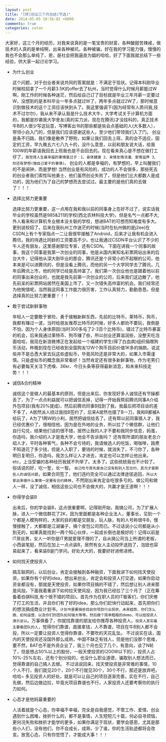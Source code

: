 ```yaml
---
layout: post
title: "[转]创业三个月总结(节选)"
date: 2014-05-05 10:56:02 +0800
comments: true
categories: zatan 
---
```

大家好，这三个月的经历，对我来说真的是一笔宝贵的财富，各种酸甜苦辣咸，做技术的人真的是单纯啊，出来各种被坑，各种被骗，好在我的学习能力强，慢慢的我也不会那么单纯了，恩，是社会把我逼良为娼的哈哈，好了下面我就总结下一些经验，供大家一起讨论学习。

- 为什么创业

    这个问题，对于创业者来说共同的答案就是：不满足于现状。记得本科刚毕业时候校招拿了一个月薪3.5K的offer去了杭州，当时觉得什么时候月薪能过W啊，刚工作的时候各种迷茫，然后给自己订了目标就是毕业三年月薪一定要过W，没想到的是本科毕业一年多点就过W了，两年多点就过2W了，那时候意识到做技术的这个工资应该快到头了。我这里强调下(因为经常有人质问我,技术不过尔尔)，我从来不承认我是什么技术大牛，大学考试关于计算机方面的，我都是抄袭我大学舍友(真的实力派，现在在腾讯)才没挂科的，真正技术牛B的人很少写这玩意，写博客出书的那些都是些会点基础的人(大多数人），带领小白入门的，但是我们应该感谢这些人，至少他们带领我们入了门。
    创业是条不归路，我们像是散养了野狗，如果让我们回去上班，真的会不适应，固定的工资，早九晚五六七八九十的，没什么意思，以前和朋友说大话，给我100W的年薪请我回去上班我也是不会回去的。现在看来真心是不想在做打工仔了，`我觉得人生最幸福的事情莫过于：1、身体健康 2、亲情友情浇灌、爱情滋养 3、你还有梦想(做自己爱干的事情)。`
    创业的人都是幸福的，有梦想的，早上叫醒我们的不是闹钟，而是梦想! 当然创业是有风险的，成功的人不会很多，那些死去的创业者我们索性叫他勇士，他们虽然创业失败了，但是他们比大都数人是成功的，因为他们为了自己的梦想而去尝试过。最主要的是他们真的去做了！！！

- 选择比努力更重要

    选择比努力更重要，这一点用在我和我以前的同事身上在好不过了，说实话我毕业的学校虽然是985&211的学校(西北农林科技大学)，但是名气一点都不大,外人看来和计算机专业根本没关联的学校，想进BAT的可想而知难度有多大。更别说校招了。后来在我杭州工作迷茫的时候(当时在杭州做的是j2ee)在CSDN上有个专家指点一二让我很早接触了Android，后来才让我有机会进入腾讯，我的待遇比同龄的工资要高不少。也让我通过CSDN平台认识了不少的牛人还有朋友，这里感谢那位专家，还有CSDN。
    下面在讲我一个同事的故事，我这个同事是我第一次创业的同事，他是从国内某知名彩票网站出来的后台大牛，记得他从深大刚毕业的那会，腾讯还是个非常小的不起眼的公司，他本来是可以进腾讯的，但是没看上腾讯，而他的另一个大学同学去了腾讯，几年后腾讯上市，他的同学已经是高帅富了。我们第一次创业他也是跟着他以前的同事出来创业的，也就是我先前第一次创业的公司，后来我们这边散了，他先前呆的彩票网站居然在美国上市了，又一次错失高帅富的机会。我们经常还为他惋惜呢，当然我这同事工作能力很厉害，工作认真努力，勤勤恳恳。但是选择真的比努力更重要！！！

- 敢于尝试新鲜事物

    年轻人一定要敢于冒险，勇于接触新鲜东西，先前的比特币，莱特币，狗币，我都有赚过一波，当时给朋友推荐比特币的时候，好多人都劝不要玩，我倒是不怕，因为个人身体原因(当时300多屯了2-3百个比特币)，错过了比特币暴富的机会，后来我通过莱特币、狗币赚了些，所以创业还算滋润些，没整天吃泡面哈哈，我现在新浪微博正在发起给一个福建的学生(得了白血病)组织捐赠狗币活动，昨晚到现在已经收到全国狗友12W个狗币目前价值1K多的捐款。说这些并不是怂恿大家去玩这些虚拟币，毕竟风险还是非常大的，如果入市需谨慎。只是虚拟币的概念我非常看好！当然肯定还有很多新鲜事物，作为宅男们有必要每天关注下虎嗅、36kr、今日头条等获得最新消息，和未来科技走势！！！

- 诚信&合约精神

    诚信这个是做人的最基本的原则，但是出来后，你发现好多人诚信还有节操都丢了，为了一点点利益就可以把诚信丢掉，记得一开始我帮前腾讯同事A介绍外包项目(我有20%提成)，然后前腾讯同事B找到了我，我最后把项目谈的差不多了，A居然派人绕过我找B签约了，后来A居然也摆了B一刀，我和B都被A给玩了，A为了1两W的小利，居然把诚信给丢了。还有帮以前同事猎人才，我已经优惠价了，很相信他，因为是在外地的业务，所以拉了个微信群，让他们自行勾兑，结果他们谈的很不错，居然让我的人才不要和我同步信息，妈蛋，你造吗，我介绍的人才是我大学，他会不告诉我吗？
    还有帮所谓的朋友老总介绍人才，平时各种客气，各种不会亏待的，我请候选人的吃饭，喝咖啡，路费不知道花了多少钱，但是人入职了，要钱的时候，就消失了，不刁你了，各种明日复明日，你造吗，我怎么样让人才进去，肯定也可以怎样让他出来。etc，上当受骗的各种经历我就不列举了。太多了。这些统统我也不计较了。俗话说的好，吃一堑，长一智。
    `自己吃亏首先是自己没有和别人签合约，其次才是那些人的诚信问题`，如果合同签了，他们违约完全可以通过法律途径追回，`所以大家出来做什么事情一定要有合约精神`，不然刚出来肯定会吃很多亏的。做公司和做人一样，没了诚信，相信这些公司也不会做大的，共赢才是王道啊！！！

- 你得学会装B

    出来后，你的学会装B，这点很重要啊，记得刚开始，我搞公司，为了扩展人脉，进入一个微信群花了2K，因为里面都是各种企业法人，董事长，见到一个个都是人模狗样的，大家的目的都是交朋友，玩人脉，有的人号称很牛B，慢慢接触了，大都都是江湖骗子，搞个皮包公司而已。不过话说小公司都是从小到无的，如果真能找到一两个知心伙伴，一起成长倒也是极好的！记得以前是IT屌丝男，女人一听你是IT男就爱理不理的了，自从搞公司当上所谓的老板，小西装笔挺，然后在加上一点点装B，居然有女人主动投怀送抱了，泡妞也容易起来了，看来装B是门学问。好处大大的，我要好好进修进修。

- 如何找天使投资人

    搞互联网的，以后创业，肯定会接触到各种融资，下面我讲下如何找天使投资，如果你有个好的idea，想出来创业，肯定会和投资人打交道，如果你启动资金都没有，那就是天使投资，如果你项目搞的不错了，然后想让别人进来那是风投。下面我着重讲下如何拉天使风投，因为我已经拉了三个月了（正在筹备着伯骐科技,有个很不错的项目)。首先作为在职人员的IT极客们，你们厌倦了打工的生活，并且你们有了好的idea，那么你们赶快行动起来，首先把你们的想法搞成商业计划书，`计划书里要搞些目前你项目行业现状、未来趋势、你们怎么做、如何运营、以及你们的团队如何强大等等。然后做个简单粗糙的demo，可以给投资人演示足以`。万事俱备了，你就找靠谱的朋友给你推荐各种投资人，`投资人其实最主要看团队的人`，觉得你们靠谱，直接拿钱，人不靠谱，项目在牛B别人都不会投，所以一定要让投资人觉得你靠谱，不要吹的天花乱坠。
    不过说实在话，国内的天使投资还没国外那么成熟，中国不缺乏有钱人，但是他们没那个思维，要不然，BAT也不是外资企业了，我三个月也见了几个，有意向，谈了N轮了，但是想占50%以上的股份，一般天使投资的(200W以下的），投资人占10%-25%左右，还有个别分投的，也没什么职业道德，骗取别人想法而已，觉得靠谱的自己搞人去做。
    不过话说回来，找天使投资是非常难的事情，10个人不行，我们就见20个，20个不行就见30个，30个不行，那还是放弃吧，哈哈~ 多见投资人的好处，就是可以让自己的项目逐渐完善。实在不行，自己先做，然后边做边拉，毕竟光项目靠谱也不行，人家投资人还要考察你的执行力如何。

- 心态才是他妈最重要的

    人活着就是个心态，你幸福不幸福，完全是自我感觉，不管工作、爱情、创业遇到什么困难，挫折什么的，都不是事情，人生短短几十载，何必自寻烦恼，更何况失败和挫折才能学的更多，如果你满足于现状，要学会感恩，尤其是那些小人们，没有他们，你不会成长，成熟，少了谁，你的生活轨迹都将会改变。放宽心态，只有你觉悟了，才能成大事！！！
